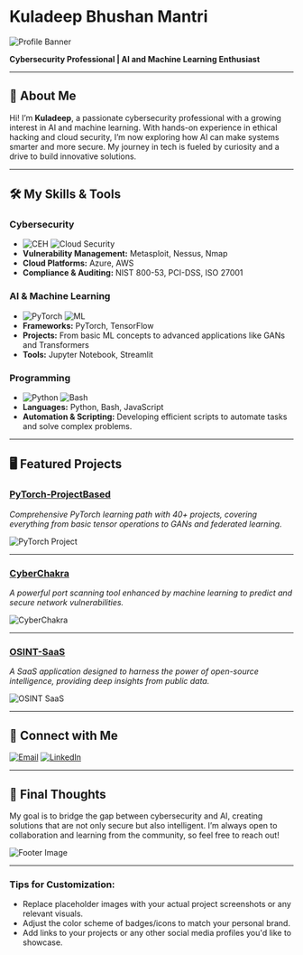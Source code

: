# Kuladeep Bhushan Mantri

![Profile Banner](https://via.placeholder.com/1200x300.png?text=Kuladeep+Bhushan+Mantri) <!-- Replace with your banner image -->

**Cybersecurity Professional | AI and Machine Learning Enthusiast**

---

## 🌟 About Me

Hi! I’m **Kuladeep**, a passionate cybersecurity professional with a growing interest in AI and machine learning. With hands-on experience in ethical hacking and cloud security, I’m now exploring how AI can make systems smarter and more secure. My journey in tech is fueled by curiosity and a drive to build innovative solutions.

---

## 🛠️ My Skills & Tools

### Cybersecurity
- ![CEH](https://img.shields.io/badge/-Certified%20Ethical%20Hacker-red) ![Cloud Security](https://img.shields.io/badge/-Cloud%20Security-blue)
- **Vulnerability Management:** Metasploit, Nessus, Nmap
- **Cloud Platforms:** Azure, AWS
- **Compliance & Auditing:** NIST 800-53, PCI-DSS, ISO 27001

### AI & Machine Learning
- ![PyTorch](https://img.shields.io/badge/-PyTorch-orange) ![ML](https://img.shields.io/badge/-Machine%20Learning-yellowgreen)
- **Frameworks:** PyTorch, TensorFlow
- **Projects:** From basic ML concepts to advanced applications like GANs and Transformers
- **Tools:** Jupyter Notebook, Streamlit

### Programming
- ![Python](https://img.shields.io/badge/-Python-blue) ![Bash](https://img.shields.io/badge/-Bash-4EAA25)
- **Languages:** Python, Bash, JavaScript
- **Automation & Scripting:** Developing efficient scripts to automate tasks and solve complex problems.

---

## 🖥️ Featured Projects

### [PyTorch-ProjectBased](https://github.com/yourusername/PyTorch-ProjectBased)
_Comprehensive PyTorch learning path with 40+ projects, covering everything from basic tensor operations to GANs and federated learning._

![PyTorch Project](https://via.placeholder.com/600x200.png?text=PyTorch+Projects) <!-- Replace with a project screenshot -->

---

### [CyberChakra](https://github.com/yourusername/CyberChakra)
_A powerful port scanning tool enhanced by machine learning to predict and secure network vulnerabilities._

![CyberChakra](https://via.placeholder.com/600x200.png?text=CyberChakra) <!-- Replace with a project screenshot -->

---

### [OSINT-SaaS](https://github.com/yourusername/OSINT-SaaS)
_A SaaS application designed to harness the power of open-source intelligence, providing deep insights from public data._

![OSINT SaaS](https://via.placeholder.com/600x200.png?text=OSINT+SaaS) <!-- Replace with a project screenshot -->

---

## 🔗 Connect with Me

[![Email](https://img.shields.io/badge/Email-kuladeepbmantri%40gmail.com-red?logo=gmail)](mailto:kuladeepbmantri@gmail.com) 
[![LinkedIn](https://img.shields.io/badge/LinkedIn-Connect-blue?logo=linkedin)](https://linkedin.com/in/kuladeepmantri)

---

## 🎯 Final Thoughts

My goal is to bridge the gap between cybersecurity and AI, creating solutions that are not only secure but also intelligent. I’m always open to collaboration and learning from the community, so feel free to reach out!

![Footer Image](https://via.placeholder.com/1200x100.png?text=Let’s+Build+the+Future+Together) <!-- Replace with your footer image -->

---

### Tips for Customization:
- Replace placeholder images with your actual project screenshots or any relevant visuals.
- Adjust the color scheme of badges/icons to match your personal brand.
- Add links to your projects or any other social media profiles you'd like to showcase.

